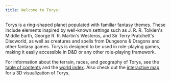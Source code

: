 ```yaml
---
title: Welcome to Torys!
---
```


Torys is a ring-shaped planet populated with familiar fantasy themes. These include elements inspired by well-known settings such as J. R. R. Tolkien's Middle Earth, George R. R. Martin's Westeros, and Sir Terry Pratchett's Discworld, as well as creatures and spells from Dungeons & Dragons and other fantasy games. Torys is designed to be used in role-playing games, making it easily accessible in D&D or any other role-playing framework.

For information about the terrain, races, and geography of Torys, see the [table of contents](world/content.md) and the [world index](world/index.md). Also check out the [interactive map](/torys-map/) for a 3D visualization of Torys.
